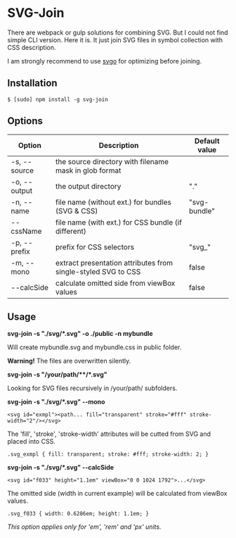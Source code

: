 # SVG-Join

There are webpack or gulp solutions for combining SVG. But I could not find simple CLI version. Here it is. It just join SVG files in symbol collection with CSS description.

I am strongly recommend to use [svgo](https://github.com/svg/svgo) for optimizing before joining.

## Installation

`$ [sudo] npm install -g svg-join`

## Options

Option | Description | Default value
--- | --- | ---
-s, --source | the source directory with filename mask in glob format |
-o, --output | the output directory | "."
-n, --name | file name (without ext.) for bundles (SVG & CSS) | "svg-bundle"
--cssName | file name (with ext.) for CSS bundle (if different) |
-p, --prefix | prefix for CSS selectors | "svg_"
-m, --mono | extract presentation attributes from single-styled SVG to CSS | false
--calcSide | calculate omitted side from viewBox values | false

## Usage

**svg-join -s "./svg/*.svg" -o ./public -n mybundle**

Will create mybundle.svg and mybundle.css in public folder.

**Warning!** The files are overwritten silently.

**svg-join -s "/your/path/\*\*/*.svg"**

Looking for SVG files recursively in /your/path/ subfolders.

**svg-join -s "./svg/*.svg" --mono**

`<svg id="exmpl"><path... fill="transparent" stroke="#fff" stroke-width="2"/></svg>`

The 'fill', 'stroke', 'stroke-width' attributes will be cutted from SVG and placed into CSS.

`.svg_exmpl {
  fill: transparent;
  stroke: #fff;
  stroke-width: 2;
}`

**svg-join -s "./svg/*.svg" --calcSide**

`<svg id="f033" height="1.1em" viewBox="0 0 1024 1792">...</svg>`

The omitted side (width in current example) will be calculated from viewBox values.

`.svg_f033 {
  width: 0.6286em;
  height: 1.1em;
}`

*This option applies only for 'em', 'rem' and 'px' units.*
